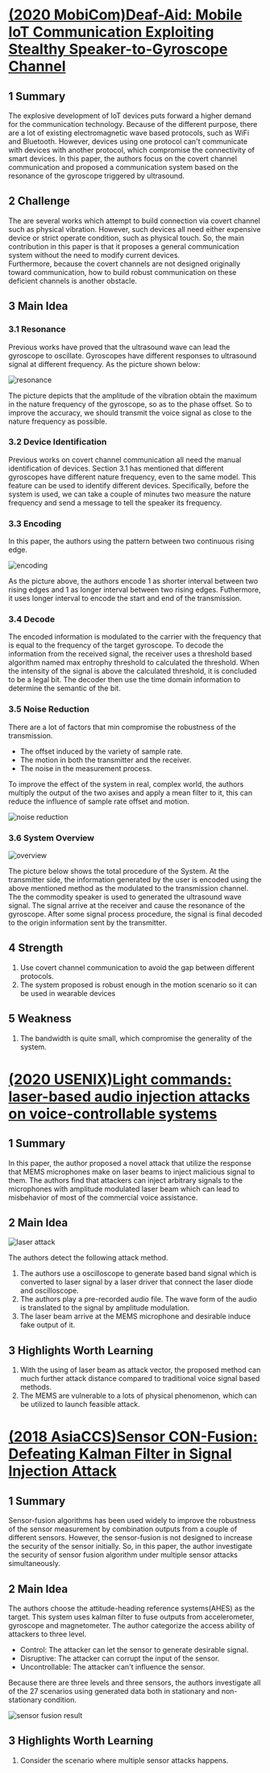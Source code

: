# [(2020 MobiCom)Deaf-Aid: Mobile IoT Communication Exploiting Stealthy Speaker-to-Gyroscope Channel](https://cse.buffalo.edu/~wenyaoxu/papers/conference/xu-mobicom2020c.pdf)

## 1 Summary
The explosive development of IoT devices puts forward a higher demand for the communication technology. Because of the different purpose, there are a lot of existing electromagnetic wave based protocols, such as WiFi and Bluetooth. However, devices using one protocol can't communicate with devices with another protocol, which compromise the connectivity of smart devices. In this paper, the authors focus on the covert channel communication and proposed a communication system based on the resonance of the gyroscope triggered by ultrasound.

## 2 Challenge
The are several works which attempt to build connection via covert channel such as physical vibration. However, such devices all need either expensive device or strict operate condition, such as physical touch. So, the main contribution in this paper is that it proposes a general communication system without the need to modify current devices.  
Furthermore, because the covert channels are not designed originally toward communication, how to build robust communication on these deficient channels is another obstacle.

## 3 Main Idea
### 3.1 Resonance
Previous works have proved that the ultrasound wave can lead the gyroscope to oscillate. Gyroscopes have different responses to ultrasound signal at different frequency. As the picture shown below:

![resonance](../images/wk10_reso.PNG)

The picture depicts that the amplitude of the vibration obtain the maximum in the nature frequency of the gyroscope, so as to the phase offset. So to improve the accuracy, we should transmit the voice signal as close to the nature frequency as possible.

### 3.2 Device Identification
Previous works on covert channel communication all need the manual identification of devices. Section 3.1 has mentioned that different gyroscopes have different nature frequency, even to the same model. This feature can be used to identify different devices. Specifically, before the system is used, we can take a couple of minutes two measure the nature frequency and send a message to tell the speaker its frequency.

### 3.3 Encoding
In this paper, the authors using the pattern between two continuous rising edge.

![encoding](../images/wk10_encoding.PNG)

As the picture above, the authors encode 1 as shorter interval between two rising edges and 1 as longer interval between two rising edges. Futhermore, it uses longer interval to encode the start and end of the transmission.

### 3.4 Decode

The encoded information is modulated to the carrier with the frequency that is equal to the frequency of the target gyroscope. To decode the information from the received signal, the receiver uses a threshold based algorithm named max entrophy threshold to calculated the threshold. When the intensity of the signal is above the calculated threshold, it is concluded to be a legal bit. The decoder then use the time domain information to determine the semantic of the bit.


### 3.5 Noise Reduction
There are a lot of factors that min compromise the robustness of the transmission.

* The offset induced by the variety of sample rate.
* The motion in both the transmitter and the receiver.
* The noise in the measurement process.

To improve the effect of the system in real, complex world, the authors multiply the output of the two axises and apply a mean filter to it, this can reduce the influence of sample rate offset and motion.

![noise reduction](../images/wk10_multiply.PNG)

### 3.6 System Overview

![overview](../images/wk10_overview.PNG)

The picture below shows the total procedure of the System. At the transmitter side, the information generated by the user is encoded using the above mentioned method as the modulated to the transmission channel. The the commodity speaker is used to generated the ultrasound wave signal. The signal arrive at the receiver and cause the resonance of the gyroscope. After some signal process procedure, the signal is final decoded to the origin information sent by the transmitter.

## 4 Strength

1. Use covert channel communication to avoid the gap between different protocols.
2. The system proposed is robust enough in the motion scenario so it can be used in wearable devices

## 5 Weakness
1. The bandwidth is quite small, which compromise the generality of the system.

# [(2020 USENIX)Light commands: laser-based audio injection attacks on voice-controllable systems](https://www.usenix.org/system/files/sec20-sugawara.pdf)

## 1 Summary

In this paper, the author proposed a novel attack that utilize the response that MEMS microphones make on laser beams to inject malicious signal to them. The authors find that attackers can inject arbitrary signals to the microphones with amplitude modulated laser beam which can lead to misbehavior of most of the commercial voice assistance.

## 2 Main Idea

![laser attack](../images/wk10_sysdes.PNG)

The authors detect the following attack method.

1. The authors use a oscilloscope to generate based band signal which is converted to laser signal by a laser driver that connect the laser diode and oscilloscope.
2. The authors play a pre-recorded audio file. The wave form of the audio is translated to the signal by amplitude modulation.
3. The laser beam arrive at the MEMS microphone and desirable induce fake output of it.

## 3 Highlights Worth Learning

1. With the using of laser beam as attack vector, the proposed method can much further attack distance compared to traditional voice signal based methods.
2. The MEMS are vulnerable to a lots of physical phenomenon, which can be utilized to launch feasible attack.

# [(2018 AsiaCCS)Sensor CON-Fusion: Defeating Kalman Filter in Signal Injection Attack](https://dl.acm.org/doi/pdf/10.1145/3196494.3196506)

## 1 Summary

Sensor-fusion algorithms has been used widely to improve the robustness of the sensor measurement by combination outputs from a couple of different sensors. However, the sensor-fusion is not designed to increase the security of the sensor initially. So, in this paper, the author investigate the security of sensor fusion algorithm under multiple sensor attacks simultaneously.

## 2 Main Idea

The authors choose the attitude-heading reference systems(AHES) as the target. This system uses kalman filter to fuse outputs from accelerometer, gyroscope and magnetometer. The author categorize the access ability of attackers to three level.
* Control: The attacker can let the sensor to generate desirable signal.
* Disruptive: The attacker can corrupt the input of the sensor.
* Uncontrollable: The attacker can't influence the sensor.

Because there are three levels and three sensors, the authors investigate all of the 27 scenarios using generated data both in stationary and non-stationary condition.

![sensor fusion result](../images/wk10_res.png)

## 3 Highlights Worth Learning

1. Consider the scenario where multiple sensor attacks happens.

